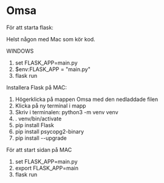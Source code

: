 # Omsa

För att starta flask:

Helst någon med Mac som kör kod.

WINDOWS
1. set FLASK_APP=main.py
2. $env:FLASK_APP = "main.py"
3. flask run

Installera Flask på MAC:
1. Högerklicka på mappen Omsa med den nedladdade filen
2. Klicka på ny terminal i mapp
3. Skriv i terminalen: python3 -m venv venv
4. . venv/bin/activate
5. pip install Flask
6. pip install psycopg2-binary
7. pip install --upgrade

För att start sidan på MAC
1. set FLASK_APP=main.py
2. export FLASK_APP=main
3. flask run